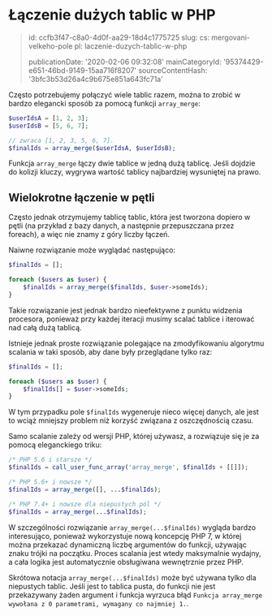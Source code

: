 Łączenie dużych tablic w PHP
============================

> id: ccfb3f47-c8a0-4d0f-aa29-18d4c1775725
> slug:
> 	cs: mergovani-velkeho-pole
> 	pl: laczenie-duzych-tablic-w-php
> 
> publicationDate: '2020-02-06 09:32:08'
> mainCategoryId: '95374429-e651-46bd-9149-15aa716f8207'
> sourceContentHash: '3bfc3b53d26a4c9b675e851a643fc71a'

Często potrzebujemy połączyć wiele tablic razem, można to zrobić w bardzo elegancki sposób za pomocą funkcji `array_merge`:

```php
$userIdsA = [1, 2, 3];
$userIdsB = [5, 6, 7];

// zwraca [1, 2, 3, 5, 6, 7].
$finalIds = array_merge($userIdsA, $userIdsB);
```

Funkcja `array_merge` łączy dwie tablice w jedną dużą tablicę. Jeśli dojdzie do kolizji kluczy, wygrywa wartość tablicy najbardziej wysuniętej na prawo.

Wielokrotne łączenie w pętli
---------------------------

Często jednak otrzymujemy tablicę tablic, która jest tworzona dopiero w pętli (na przykład z bazy danych, a następnie przepuszczana przez foreach), a więc nie znamy z góry liczby łączeń.

Naiwne rozwiązanie może wyglądać następująco:

```php
$finalIds = [];

foreach ($users as $user) {
    $finalIds = array_merge($finalIds, $user->someIds);
}
```

Takie rozwiązanie jest jednak bardzo nieefektywne z punktu widzenia procesora, ponieważ przy każdej iteracji musimy scalać tablice i iterować nad całą dużą tablicą.

Istnieje jednak proste rozwiązanie polegające na zmodyfikowaniu algorytmu scalania w taki sposób, aby dane były przeglądane tylko raz:

```php
$finalIds = [];

foreach ($users as $user) {
    $finalIds[] = $user->someIds;
}
```

W tym przypadku pole `$finalIds` wygeneruje nieco więcej danych, ale jest to wciąż mniejszy problem niż korzyść związana z oszczędnością czasu.

Samo scalanie zależy od wersji PHP, której używasz, a rozwiązuje się je za pomocą eleganckiego triku:

```php
/* PHP 5.6 i starsze */
$finalIds = call_user_func_array('array_merge', $finalIds + [[]]);

/* PHP 5.6+ i nowsze */
$finalIds = array_merge([], ...$finalIds);

/* PHP 7.4+ i nowsze dla niepustych pól */
$finalIds = array_merge(...$finalIds);
```

W szczególności rozwiązanie `array_merge(...$finalIds)` wygląda bardzo interesująco, ponieważ wykorzystuje nową koncepcję PHP 7, w której można przekazać dynamiczną liczbę argumentów do funkcji, używając znaku trójki na początku. Proces scalania jest wtedy maksymalnie wydajny, a cała logika jest automatycznie obsługiwana wewnętrznie przez PHP.

Skrótowa notacja `array_merge(...$finalIds)` może być używana tylko dla niepustych tablic. Jeśli jest to tablica pusta, do funkcji nie jest przekazywany żaden argument i funkcja wyrzuca błąd `Funkcja array_merge wywołana z 0 parametrami, wymagany co najmniej 1.`.
